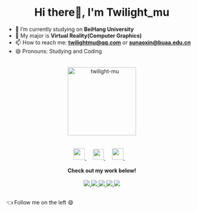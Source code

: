 <h1 align="center">Hi there👋, I'm Twilight_mu</h1>

- 🔭 I’m currently studying on <b>BeiHang University</b>
- 🌱 My major is <b>Virtual Reality(Computer Graphics)</b>
- 📫 How to reach me: **twilightmu@qq.com** or **sunaoxin@buaa.edu.cn**
- 😄 Pronouns: Studying and Coding
<h2></h2>
<p align="center">
  <a href="https://github.com/twilight-mu">
<img align="center" src="https://github-readme-stats.vercel.app/api?username=twilight-mu&show_icons=true&locale=en&theme=tokyonight" alt="twilight-mu" height="180" style="margin: 5px; margin-bottom: 20px;" /></a>
</p>
<p align="center">
  <a href="https://blog.csdn.net/Twilight_mu" target="_blank" alt="CSDN" title="CSDN">
    <img src="https://img.icons8.com/material/48/000000/csdn.png" width="30px"/>
  </a>
  &emsp;
  <a href="https://www.zhihu.com/people/yang-wang-xin-kong-72" target="_blank" alt="Zhihu" title="Zhihu">
    <img src="https://img.icons8.com/material-two-tone/50/000000/zhihu.png" width="28px"/>
  </a>
  &emsp;
  <a href="https://space.bilibili.com/5912728" target="_blank" alt="Bilibili" title="Bilibili">
    <img src="https://user-images.githubusercontent.com/29084184/166415345-91925d37-c66f-448f-8d75-c8355fe0b692.png" width="30px"/>
  </a>
&emsp;
  <br><br>
  <strong>Check out my work below!</strong>
  <br><br>
  <a href="https://github.com/twilight-mu">
    <img src="https://badges.strrl.dev/visits/twilight-mu/twilight-mu?style=flat-square&color=black&logo=github">
  </a>
  <a href="https://github.com/twilight-mu">
    <img src="https://badges.strrl.dev/years/twilight-mu?style=flat-square&color=black&logo=github">
  </a>
  <a href="https://github.com/twilight-mu?tab=repositories">
    <img src="https://badges.strrl.dev/repos/twilight-mu?style=flat-square&color=black&logo=github">
  </a>
  <a href="https://gist.github.com/twilight-mu">
    <img src="https://badges.strrl.dev/gists/twilight-mu?style=flat-square&color=black&logo=github">
  </a>
  <a href="https://github.com/twilight-mu">
    <img src="https://badges.strrl.dev/commits/monthly/twilight-mu?style=flat-square&color=black&logo=github">
  </a>
</p>
<h2></h2>

👈 Follow me on the left 😄
